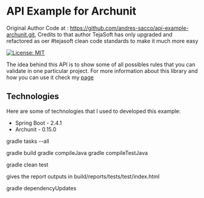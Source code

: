 # API Example for Archunit

Original Author Code at : https://github.com/andres-sacco/api-example-archunit.git, Credits to that author
TejaSoft has only upgraded and refactored as oer #tejasoft clean code standards to make it much more easy

[![License: MIT](https://img.shields.io/badge/License-MIT-yellow.svg)](https://opensource.org/licenses/MIT)

The idea behind this API is to show some of all possibles rules that you can validate in one particular project. For more information about this library and how you can use it
check my [page](https://sacco-andres.medium.com/)

## Technologies

Here are some of technologies that I used to developed this example:

- Spring Boot - 2.4.1
- Archunit - 0.15.0

gradle tasks --all

gradle build
gradle compileJava
gradle compileTestJava

gradle clean test

gives the report outputs in build/reports/tests/test/index.html

gradle dependencyUpdates